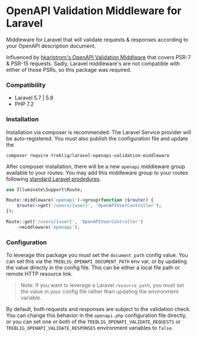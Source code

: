 # OpenAPI Validation Middleware for Laravel
Middleware for Laravel that will validate requests &amp; responses according to your OpenAPI description document.

Influenced by [hkarlstrom's OpenAPI Validation Middlware](https://github.com/hkarlstrom/openapi-validation-middleware)
that covers PSR-7 & PSR-15 requests. Sadly, Laravel middleware's are not compatible with either of those PSRs, so this
package was required.

### Compatibility
- Laravel 5.7 | 5.8
- PHP 7.2

### Installation
Installation via composer is recommended. The Laravel Service provider will be auto-registered. You must also publish
the configuration file and update the 

```shell script
composer require treblig/laravel-openapi-validation-middleware
```

After composer installation, there will be a new `openapi` middleware group available to your routes. You may add this
middleware group to your routes following [standard Laravel prodedures](https://laravel.com/docs/5.7/middleware#middleware-groups).

```php
use Illuminate\Support\Route;

Route::middleware('openapi')->group(function ($router) {
    $router->get('/users/{user}', 'OpenAPIUserController');
});

Route::get('/users/{user}', 'OpenAPIUserController')
    ->middleware('openapi');
```

### Configuration

To leverage this package you must set the `document_path` config value. You can set this via the `TREBLIG_OPENAPI_DOCUMENT_PATH`
env var, or by updating the value directly in the config file. This can be either a local file path or remote HTTP resource link.

> Note: If you want to leverage a Laravel `resource_path`, you must set the value in your config file rather than
> updating the environment variable. 

By default, both requests and responses are subject to the validation check. You can change this behavior in the
`openapi.php` configuration file directly, or you can set one or both of the
`TREBLIG_OPENAPI_VALIDATE_REQUESTS` or `TREBLIG_OPENAPI_VALIDATE_RESPONSES` environment variables to `false`.